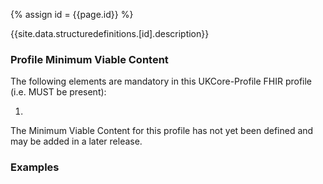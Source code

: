 
{% assign id = {{page.id}} %}

{{site.data.structuredefinitions.[id].description}}

<!-- end TOC -->

### Profile Minimum Viable Content ###

The following elements are mandatory in this UKCore-Profile FHIR profile (i.e. MUST be present):

1.	

The Minimum Viable Content for this profile has not yet been defined and may be added in a later release.

### Examples ###

